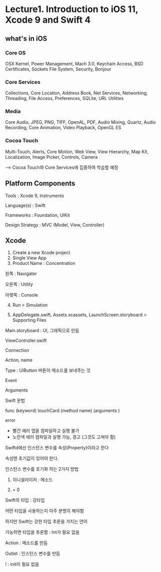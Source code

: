 # Lecture1. Introduction to iOS 11, Xcode 9 and Swift 4

## what's in iOS

### Core OS

OSX Kernel, Power Management, Mach 3.0, Keychain Access, BSD Certificates, Sockets File System, Security, Bonjour

### Core Services

Collections, Core Location, Address Book, Net Services, Networking, Threading, File Access, Preferences, SQLite, URL Utilities

### Media

Core Audio, JPEG, PNG, TIFF, OpenAL, PDF, Audio Mixing, Quartz, Audio Recording, Core Animation, Video Playback, OpenGL ES

### Cocoa Touch

Multi-Touch, Alerts, Core Motion, Web View, View Hierarchy, Map Kit, Localization, Image Picker, Controls, Camera

--> Cocoa Touch와 Core Services에 집중하여 학습할 예정

## Platform Components

Tools : Xcode 9, Instruments

Language(s) : Swift

Frameworks : Foundation, UIKit

Design Strategy : MVC (Model, View, Controller)

## Xcode

1. Create a new Xcode project
2. Single View App
3. Product Name : Concentration

왼쪽 : Navigater

오른쪽 : Utility

아랫쪽 : Console

4. Run > Simulation

5. AppDelegate.swift, Assets.xcassets, LaunchScreen.storyboard > Supporting Files

Main.storyboard : UI, 그래픽으로 만듬

ViewController.swift

Connection

Action, name

Type : UIButton 버튼이 메소드를 보내주는 것

Event

Arguments

Swift 문법

func (keyword) touchCard (method name) (arguments )

error

- 빨간 에러 앱을 컴파일하고 실행 불가
- 노란색 에러 컴파일과 실행 가능, 경고 (그것도 고쳐야 함)

Swiftd에선 인스턴스 변수를 속성(Property)이라고 한다

속성엔 초기값이 있어야 한다.

인스턴스 변수를 초기화 하는 2가지 방법

1. 이니셜라이저 : 메소드

2. = 0

Swift의 타입 : 강타입

어떤 타입을 사용하는지 아주 분명히 해야함

하지만 Swift는 강한 타입 추론을 가지는 언어

가능하면 타입을 추론함 : Int가 필요 없음

Action : 메소드를 만듬

Outlet : 인스턴스 변수를 만듬

! : init이 필요 없음
